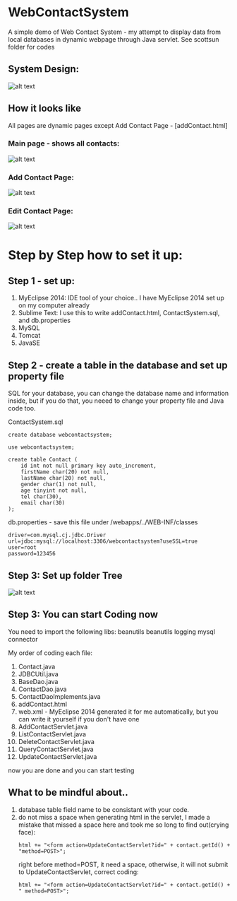 # WebContactSystem
A simple demo of Web Contact System - my attempt to display data from local databases in dynamic webpage through Java servlet.
See scottsun folder for codes

## System Design:
![alt text](https://user-images.githubusercontent.com/42085040/52098431-ed6d4d00-259c-11e9-9526-ebfd1c78a3c7.png)

## How it looks like
All pages are dynamic pages except Add Contact Page - [addContact.html]

### Main page - shows all contacts:

![alt text](https://user-images.githubusercontent.com/42085040/52097731-2c4dd380-259a-11e9-84a1-8158aec74d3b.png)
 
### Add Contact Page:
![alt text](https://user-images.githubusercontent.com/42085040/52097746-3a9bef80-259a-11e9-9838-606ce67b3526.png)

### Edit Contact Page:
![alt text](https://user-images.githubusercontent.com/42085040/52097758-45568480-259a-11e9-865b-c084867723e6.png)
  
# Step by Step how to set it up:
## Step 1 - set up:
  1. MyEclipse 2014: IDE tool of your choice.. I have MyEclipse 2014 set up on my computer already
  2. Sublime Text: I use this to write addContact.html, ContactSystem.sql, and db.properties 
  3. MySQL
  4. Tomcat
  5. JavaSE

  
## Step 2 - create a table in the database and set up property file
SQL for your database, you can change the database name and information inside, but if you do that, you neeed to
change your property file and Java code too. 

ContactSystem.sql
```
create database webcontactsystem;

use webcontactsystem;

create table Contact (
	id int not null primary key auto_increment,
	firstName char(20) not null,
	lastName char(20) not null,
	gender char(1) not null,
	age tinyint not null,
	tel char(30),
	email char(30)
);
```

db.properties - save this file under /webapps/../WEB-INF/classes
```
driver=com.mysql.cj.jdbc.Driver
url=jdbc:mysql://localhost:3306/webcontactsystem?useSSL=true
user=root
password=123456
```

## Step 3: Set up folder Tree 
![alt text](https://user-images.githubusercontent.com/42085040/52098536-610f5a00-259d-11e9-9a69-2329bd6f35e8.png)

## Step 3: You can start Coding now
You need to import the following libs:
beanutils
beanutils logging
mysql connector

My order of coding each file:
1. Contact.java
2. JDBCUtil.java
3. BaseDao.java
4. ContactDao.java
5. ContactDaoImplements.java
6. addContact.html
7. web.xml - MyEclipse 2014 generated it for me automatically, but you can write it yourself if you don't have one
8. AddContactServlet.java
9. ListContactServlet.java
10. DeleteContactServlet.java
11. QueryContactServlet.java
12. UpdateContactServlet.java

now you are done and you can start testing

## What to be mindful about..
1. database table field name to be consistant with your code.
2. do not miss a space when generating html in the servlet,
    I made a mistake that missed a space here and took me so long to find out(crying face):
    ```
    html += "<form action=UpdateContactServlet?id=" + contact.getId() + "method=POST>";
    ```
    right before method=POST, it need a space, otherwise, it will not submit to UpdateContactServlet,
    correct coding:
    ```
    html += "<form action=UpdateContactServlet?id=" + contact.getId() + " method=POST>";
    ```
    
 





































